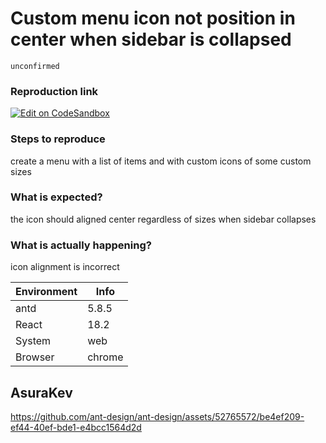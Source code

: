# Custom menu icon not position in center when sidebar is collapsed

`unconfirmed`

### Reproduction link

[![Edit on CodeSandbox](https://codesandbox.io/static/img/play-codesandbox.svg)](https://codesandbox.io/s/collapsed-inline-menu-antd-5-8-5-forked-st9q8m?file=/demo.tsx)

### Steps to reproduce

create a menu with a list of items and with custom icons of some custom sizes

### What is expected?

the icon should aligned center regardless of sizes when sidebar collapses

### What is actually happening?

icon alignment is incorrect

| Environment | Info   |
| ----------- | ------ |
| antd        | 5.8.5  |
| React       | 18.2   |
| System      | web    |
| Browser     | chrome |

<!-- generated by ant-design-issue-helper. DO NOT REMOVE -->

## AsuraKev

https://github.com/ant-design/ant-design/assets/52765572/be4ef209-ef44-40ef-bde1-e4bcc1564d2d
